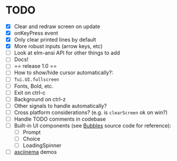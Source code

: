 # TODO
 
* [X] Clear and redraw screen on update
* [X] onKeyPress event
* [X] Only clear printed lines by default
* [X] More robust inputs (arrow keys, etc)
* [ ] Look at elm-ansi API for other things to add
* [ ] Docs!
* [ ] == release 1.0 ==
* [ ] How to show/hide cursor automatically?:
* [ ] `Tui.UI.fullscreen`
* [ ] Fonts, Bold, etc.
* [ ] Exit on ctrl-c
* [ ] Background on ctrl-z
* [ ] Other signals to handle automatically?
* [ ] Cross platform considerations? (e.g. is `clearScreen` ok on win?)
* [ ] Handle TODO comments in codebase
* [ ] Built-in UI components (see [Bubbles][1] source code for reference):
    * [ ] Prompt
    * [ ] Choice
    * [ ] LoadingSpinner
* [ ] [asciinema][2] demos

[1]: https://github.com/charmbracelet/bubbles
[2]: https://docs.asciinema.org/getting-started/
